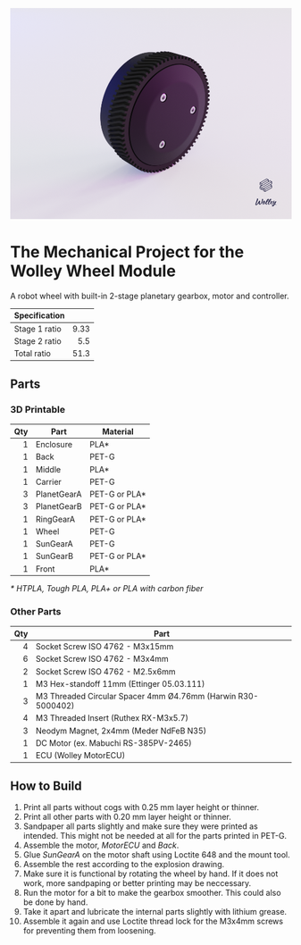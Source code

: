 
![Wolley Wheel](wolley_wheel.png)

The Mechanical Project for the Wolley Wheel Module
==================================================

A robot wheel with built-in 2-stage planetary gearbox, motor and controller.

| Specification |      |
| ------------- | ----:|
| Stage 1 ratio | 9.33 |
| Stage 2 ratio |  5.5 |
| Total ratio   | 51.3 |

Parts
-----

### 3D Printable

| Qty | Part        | Material      |
| ---:| ----------- | ------------- |
|   1 | Enclosure   | PLA*          |
|   1 | Back        | PET-G         |
|   1 | Middle      | PLA*          |
|   1 | Carrier     | PET-G         |
|   3 | PlanetGearA | PET-G or PLA* |
|   3 | PlanetGearB | PET-G or PLA* |
|   1 | RingGearA   | PET-G or PLA* |
|   1 | Wheel       | PET-G         |
|   1 | SunGearA    | PET-G         |
|   1 | SunGearB    | PET-G or PLA* |
|   1 | Front       | PLA*          |

_* HTPLA, Tough PLA, PLA+ or PLA with carbon fiber_

### Other Parts

| Qty | Part                                                         |
| ---:| ------------------------------------------------------------ |
|   4 | Socket Screw ISO 4762 - M3x15mm                              |
|   6 | Socket Screw ISO 4762 - M3x4mm                               |
|   2 | Socket Screw ISO 4762 - M2.5x6mm                             |
|   1 | M3 Hex-standoff 11mm (Ettinger 05.03.111)                    |
|   3 | M3 Threaded Circular Spacer 4mm Ø4.76mm (Harwin R30-5000402) |
|   4 | M3 Threaded Insert (Ruthex RX-M3x5.7)                        |
|   3 | Neodym Magnet, 2x4mm (Meder NdFeB N35)                       |
|   1 | DC Motor (ex. Mabuchi RS-385PV-2465)                         |
|   1 | ECU (Wolley MotorECU)                                        |

How to Build
------------

1. Print all parts without cogs with 0.25 mm layer height or thinner.
2. Print all other parts with 0.20 mm layer height or thinner.
3. Sandpaper all parts slightly and make sure they were printed as intended.
   This might not be needed at all for the parts printed in PET-G.
4. Assemble the motor, _MotorECU_ and _Back_.
5. Glue _SunGearA_ on the motor shaft using Loctite 648 and the mount tool.
6. Assemble the rest according to the explosion drawing. 
7. Make sure it is functional by rotating the wheel by hand. If it does not
   work, more sandpaping or better printing may be neccessary.
8. Run the motor for a bit to make the gearbox smoother. This could also be
   done by hand.
9. Take it apart and lubricate the internal parts slightly with lithium grease.
10. Assemble it again and use Loctite thread lock for the M3x4mm screws for
    preventing them from loosening.
